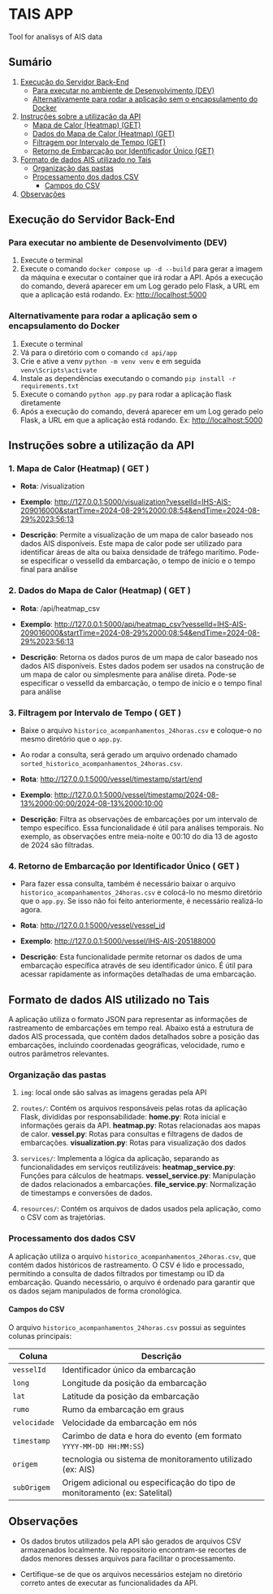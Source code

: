 # TAIS APP

Tool for analisys of AIS data

## Sumário

1. [Execução do Servidor Back-End](#execução-do-servidor-back-end)
   - [Para executar no ambiente de Desenvolvimento (DEV)](#para-executar-no-ambiente-de-desenvolvimento-dev)
   - [Alternativamente para rodar a aplicação sem o encapsulamento do Docker](#alternativamente-para-rodar-a-aplicação-sem-o-encapsulamento-do-docker)
2. [Instruções sobre a utilização da API](#instruções-sobre-a-utilização-da-api)
   - [Mapa de Calor (Heatmap) (GET)](#1-mapa-de-calor-heatmap--get-)
   - [Dados do Mapa de Calor (Heatmap) (GET)](#2-dados-do-mapa-de-calor-heatmap--get-)
   - [Filtragem por Intervalo de Tempo (GET)](#3-filtragem-por-intervalo-de-tempo--get-)
   - [Retorno de Embarcação por Identificador Único (GET)](#4-retorno-de-embarcação-por-identificador-único--get-)
3. [Formato de dados AIS utilizado no Tais](#formato-de-dados-ais-utilizado-no-tais)
   - [Organização das pastas](#organização-das-pastas)
   - [Processamento dos dados CSV](#processamento-dos-dados-csv)
      - [Campos do CSV](#campos-do-csv)
4. [Observações](#observações)

## Execução do Servidor Back-End

### Para executar no ambiente de Desenvolvimento (DEV)

1. Execute o terminal
2. Execute o comando ```docker compose up -d --build``` para gerar a imagem da máquina e executar o container que irá rodar a API. Após a execução do comando, deverá aparecer em um Log gerado pelo Flask, a URL em que a aplicação está rodando. Ex: <http://localhost:5000>

### Alternativamente para rodar a aplicação sem o encapsulamento do Docker

1. Execute o terminal
2. Vá para o diretório com o comando ```cd api/app```
3. Crie e ative a venv ```python -m venv venv``` e em seguida ```venv\Scripts\activate```
4. Instale as dependências executando o comando ```pip install -r requirements.txt```
5. Execute o comando ```python app.py``` para rodar a aplicação flask diretamente
6. Após a execução do comando, deverá aparecer em um Log gerado pelo Flask, a URL em que a aplicação está rodando. Ex: <http://localhost:5000>

## Instruções sobre a utilização da API

### 1. Mapa de Calor (Heatmap) ( GET )

- **Rota**: /visualization

- **Exemplo**: <http://127.0.0.1:5000/visualization?vesselId=IHS-AIS-209016000&startTime=2024-08-29%2000:08:54&endTime=2024-08-29%2023:56:13>

- **Descrição**: Permite a visualização de um mapa de calor baseado nos dados AIS
disponíveis. Este mapa de calor pode ser utilizado para identificar áreas de alta ou
baixa densidade de tráfego marítimo. Pode-se especificar o vesselId da embarcação, o tempo de início e o tempo final para análise

### 2. Dados do Mapa de Calor (Heatmap) ( GET )

- **Rota**: /api/heatmap_csv

- **Exemplo**: <http://127.0.0.1:5000/api/heatmap_csv?vesselId=IHS-AIS-209016000&startTime=2024-08-29%2000:08:54&endTime=2024-08-29%2023:56:13>

- **Descrição**: Retorna os dados puros de um mapa de calor baseado nos dados AIS
disponíveis. Estes dados podem ser usados na construção de um mapa de calor ou simplesmente para análise direta. Pode-se especificar o vesselId da embarcação, o tempo de início e o tempo final para análise

### 3. Filtragem por Intervalo de Tempo ( GET )

- Baixe o arquivo ```historico_acompanhamentos_24horas.csv``` e coloque-o no mesmo diretório que o ```app.py```.

- Ao rodar a consulta, será gerado um arquivo ordenado chamado ```sorted_historico_acompanhamentos_24horas.csv```.

- **Rota**: <http://127.0.0.1:5000/vessel/timestamp/start/end>

- **Exemplo**: <http://127.0.0.1:5000/vessel/timestamp/2024-08-13%2000:00:00/2024-08-13%2000:10:00>

- **Descrição**: Filtra as observações de embarcações por um intervalo de tempo específico. Essa funcionalidade é útil para análises temporais. No exemplo, as observações entre meia-noite e 00:10 do dia 13 de agosto de 2024 são filtradas.

### 4. Retorno de Embarcação por Identificador Único ( GET )

- Para fazer essa consulta, também é necessário baixar o arquivo ```historico_acompanhamentos_24horas.csv``` e colocá-lo no mesmo diretório que o ```app.py```. Se isso não foi feito anteriormente, é necessário realizá-lo agora.

- **Rota**: <http://127.0.0.1:5000/vessel/vessel_id>

- **Exemplo**: <http://127.0.0.1:5000/vessel/IHS-AIS-205188000>

- **Descrição**: Esta funcionalidade permite retornar os dados de uma embarcação específica através de seu identificador único. É útil para acessar rapidamente as informações detalhadas de uma embarcação.

## Formato de dados AIS utilizado no Tais

A aplicação utiliza o formato JSON para representar as informações de rastreamento de embarcações em tempo real. Abaixo está a estrutura de dados AIS processada, que contém dados detalhados sobre a posição das embarcações, incluindo coordenadas geográficas, velocidade, rumo e outros parâmetros relevantes.

### Organização das pastas

1. ```img```: local onde são salvas as imagens geradas pela API

2. ```routes/```: Contém os arquivos responsáveis pelas rotas da aplicação Flask, divididas por responsabilidade:
    **home.py**: Rota inicial e informações gerais da API.
    **heatmap.py**: Rotas relacionadas aos mapas de calor.
    **vessel.py**: Rotas para consultas e filtragens de dados de embarcações.
    **visualization.py**: Rotas para visualização dos dados

3. ```services/```: Implementa a lógica da aplicação, separando as funcionalidades em serviços reutilizáveis:
    **heatmap_service.py**: Funções para cálculos de heatmaps.
    **vessel_service.py**: Manipulação de dados relacionados a embarcações.
    **file_service.py**: Normalização de timestamps e conversões de dados.

4. ```resources/```: Contém os arquivos de dados usados pela aplicação, como o CSV com as trajetórias.

### Processamento dos dados CSV

A aplicação utiliza o arquivo ```historico_acompanhamentos_24horas.csv```, que contém dados históricos de rastreamento. O CSV é lido e processado, permitindo a consulta de dados filtrados por timestamp ou ID da embarcação. Quando necessário, o arquivo é ordenado para garantir que os dados sejam manipulados de forma cronológica.

#### Campos do CSV

O arquivo ```historico_acompanhamentos_24horas.csv``` possui as seguintes colunas principais:

| **Coluna**   | **Descrição**                                  |
|--------------|------------------------------------------------|
| `vesselId`   | Identificador único da embarcação              |
| `long`       | Longitude da posição da embarcação             |
| `lat`        | Latitude da posição da embarcação              |
| `rumo`       | Rumo da embarcação em graus                    |
| `velocidade` | Velocidade da embarcação em nós                |
| `timestamp`  | Carimbo de data e hora do evento (em formato `YYYY-MM-DD HH:MM:SS`) |
| `origem`     | tecnologia ou sistema de monitoramento utilizado (ex: AIS)                     |
| `subOrigem`  |  Origem adicional ou especificação do tipo de monitoramento (ex: Satelital)      |

## Observações

- Os dados brutos utilizados pela API são gerados de arquivos CSV armazenados localmente. No repositorio encontram-se recortes de dados menores desses arquivos para facilitar o processamento.

- Certifique-se de que os arquivos necessários estejam no diretório correto antes de executar as funcionalidades da API.
